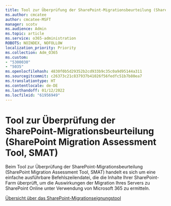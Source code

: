 ```yaml
---
title: Tool zur Überprüfung der SharePoint-Migrationsbeurteilung (SharePoint Migration Assessment Tool, SMAT)
ms.author: cmcatee
author: cmcatee-MSFT
manager: scotv
ms.audience: Admin
ms.topic: article
ms.service: o365-administration
ROBOTS: NOINDEX, NOFOLLOW
localization_priority: Priority
ms.collection: Adm_O365
ms.custom:
- "5300030"
- "5035"
ms.openlocfilehash: 4830f0b5d29352b2cd933b9c35c0a9d95144a311
ms.sourcegitcommit: c26373c21c837937b41026f56fedfc51b7b80ea7
ms.translationtype: HT
ms.contentlocale: de-DE
ms.lasthandoff: 01/12/2022
ms.locfileid: "61956949"
---
```

# <a name="sharepoint-migration-assessment-tool-smat"></a>Tool zur Überprüfung der SharePoint-Migrationsbeurteilung (SharePoint Migration Assessment Tool, SMAT)

Beim Tool zur Überprüfung der SharePoint-Migrationsbeurteilung (SharePoint Migration Assessment Tool, SMAT) handelt es sich um eine einfache ausführbare Befehlszeilendatei, die die Inhalte Ihrer SharePoint-Farm überprüft, um die Auswirkungen der Migration Ihres Servers zu SharePoint Online unter Verwendung von Microsoft 365 zu ermitteln.

[Übersicht über das SharePoint-Migrationseignungstool](https://docs.microsoft.com/sharepointmigration/overview-of-the-sharepoint-migration-assessment-tool)
